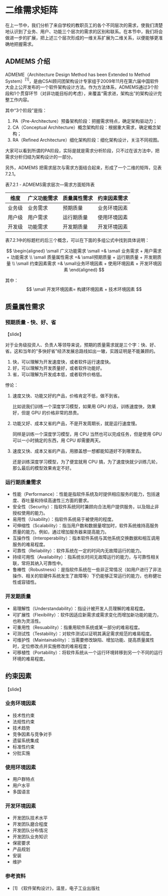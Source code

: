 # 二维需求矩阵

在上一节中，我们分析了来自学校的教职员工的各个不同层次的需求，使我们清楚地认识到了业务、用户、功能三个层次的需求的区别和联系。在本节中，我们将会做进一步的扩展，把上述三个层次形成的一维关系扩展为二维关系，以便能够更准确地把握需求。

## ADMEMS 介绍

ADMEME（Architecture Design Method has been Extended to Method System）$^{[1]}$，是由CSAI顾问团架构设计专家组于2009年11月在第六届中国软件大会上公开发布的一个软件架构设计方法。作为方法体系，ADMEMS通过3个阶段和1个贯穿环节（对非功能目标的考虑），来覆盖“需求进，架构出”的架构设计完整工作内容。

其中“3个阶段”是指：

1. PA（Pre-Architecture）预备架构阶段：把握需求特点，确定架构驱动力；
2. CA（Conceptual Architecture）概念架构阶段：根据重大需求，确定概念架构；
3. RA（Refined Architecture）细化架构阶段：细化架构设计，关注不同视图。

大家可以看到所谓的PA阶段，实际是就是需求分析阶段，只不过在该方法中，把需求分析归结为架构设计的一部分。

另外，ADMEMS 把需求层次与需求方面结合起来，形成了一个二维的矩阵，见表7.2.1。

表7.2.1 - ADMEMS需求层次—需求方面矩阵表

|维度|广义功能需求|质量属性需求|约束因素需求|
|--|--|--|--|
|业务级|业务需求|预期质量|业务环境因素|
|用户级|用户需求|运行期质量|使用环境因素|
|开发级|功能需求|开发期质量|开发环境因素|

表7.2.1中的标题栏的后三个概念，可以在下面的多组公式中找到具体说明：

$$
\begin{aligned}
\small 广义功能需求 \small =& \small 业务需求 + 用户需求 + 功能需求 \\ 
\small 质量属性需求 =& \small预期质量 + 运行期质量 + 开发期质量  \\
\small 约束因素需求 =& \small业务环境因素 + 使用环境因素 + 开发环境因素
\end{aligned}
$$

其中：
$$
\small 开发环境因素= 构建环境因素 + 技术环境因素
$$


## 质量属性需求

### 预期质量 - 快、好、省
【slide】

对于业务级投资人、负责人等领导来说，预期的质量需求就是三个字：快、好、省。这和当年的“多快好省”经济发展总路线如出一辙，实践证明是不能兼顾的。

1. 快，可以理解为开发速度快，或者软件运行速度快。
2. 好，可以理解为开发质量好，或者软件功能好。
3. 省，可以理解为开发成本低，或者软件价格低。

悖论：
1. 速度又快、功能又好的产品，价格肯定不低，做不到省。
   
   比如说我们训练一个深度学习模型，如果用 GPU 的话，训练速度快，效果好，但是 GPU 的价格非常的昂贵。

2. 功能又好、成本又省的产品，不是开发周期长，就是运行速度慢。
   
   同样是训练一个深度学习模型，用 CPU 当然也可以完成任务，但是使用 GPU 可以一小时搞定的东西，用 CPU 却需要两天。

3. 速度又快、成本又省的产品，用膝盖想一想都能知道好不到哪里去。

   还是训练深度学习模型，为了便宜就用 CPU 搞，为了速度快就少训练几轮，那么最后的模型效果肯定不好。

### 运行期质量需求

- 性能（Performance）：性能是指软件系统及时提供相应服务的能力，包括速度、吞吐量和持续高速性三方面的要求。
- 安全性（Security）：指软件系统同时兼顾向合法用户提供服务，以及阻止非授权使用的能力。
- 易用性（Usability）：指软件系统易于被使用的程度。
- 可伸缩性（Scalability）：指当用户数和数据量增加时，软件系统维持高服务质量的能力。例如，通过增加服务器来提高能力。
- 互操作性（Interoperability）：指本软件系统与其他系统交换数据和相互调用服务的难易程度。
- 可靠性（Reliability）：软件系统在一定的时间内无故障运行的能力。
- 持续可用性（Availability）：指系统长时间无故障运行的能力，与可靠性相关联，常将其纳入可靠性中。
- 鲁棒性（Robustness）：是指软件系统在一些非正常情况（如用户进行了非法操作、相关的软硬件系统发生了故障等）下仍能够正常运行的能力，也称健壮性或容错性。

### 开发期质量

- 易理解性（Understandability）：指设计被开发人员理解的难易程度。
- 可扩展性（Flexibility）：软件因适应新需求或需求变化而增加新功能的能力，也称为灵活性。
- 可重用性（Resuability）：指重用软件系统或某一部分的难易程度。
- 可测试性（Testability）：对软件测试以证明其满足需求规范的难易程度。
- 可维护性（Maintainability）：当需要修改缺陷、增加功能、提高质量属性时，定位修改点并实施修改的难易程度；
- 可移植性（Portability）：将软件系统从一个运行环境转移到另一个不同的运行环境的难易程度。

## 约束因素
【slide】
### 业务环境因素

- 技术性约束
- 法规性约束
- 技术趋势
- 竞争因素与竞争对手
- 遗留系统集成
- 标准性约束
- 分批实施

### 使用环境因素

- 用户群特点
- 用户水平
- 多国语言

### 开发环境因素

- 开发团队技术水平
- 开发团队磨合程度
- 开发团队分布情况
- 开发团队业务知识
- 保密要求
- 产品规划
- 安装
- 维护
  
### 参考资料

- [1] 《软件架构设计》，温昱，电子工业出版社

